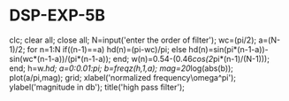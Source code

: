 # DSP-EXP-5B
clc;
clear all;
close all;
N=input('enter the order of filter');
wc=(pi/2);
a=(N-1)/2;
for n=1:N
 if((n-1)==a)
 hd(n)=(pi-wc)/pi;
 else
 hd(n)=sin(pi*(n-1-a))-sin(wc*(n-1-a))/(pi*(n-1-a));
 end;
 w(n)=0.54-(0.46*cos(2*pi*(n-1)/(N-1)));
end;
h=w.*hd;
a=0:0.01:pi;
b=freqz(h,1,a);
mag=20*log(abs(b));
plot(a/pi,mag);
grid;
xlabel('normalized frequency\omega^pi');
ylabel('magnitude in db');
title('high pass filter');
